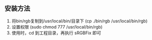 ## 安装方法 

1. 将bin/rgb复制到/usr/local/bin/目录下 (cp ./bin/rgb /usr/local/bin/rgb)
2. 设置权限 (sudo chmod 777 /usr/local/bin/rgb)
3. 使用时，cd 到工程目录，再执行 sRGBFix 即可
